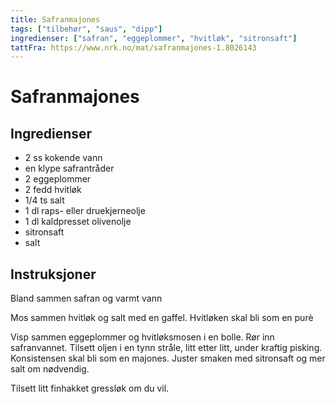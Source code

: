 ```yaml
---
title: Safranmajones
tags: ["tilbehør", "saus", "dipp"]
ingredienser: ["safran", "eggeplommer", "hvitløk", "sitronsaft"]
tattFra: https://www.nrk.no/mat/safranmajones-1.8026143
---
```


# Safranmajones

## Ingredienser

- 2 ss kokende vann
- en klype safrantråder
- 2 eggeplommer
- 2 fedd hvitløk
- 1/4 ts salt
- 1 dl raps- eller druekjerneolje
- 1 dl kaldpresset olivenolje
- sitronsaft
- salt

## Instruksjoner

Bland sammen safran og varmt vann

Mos sammen hvitløk og salt med en gaffel. Hvitløken skal bli som en purè

Visp sammen eggeplommer og hvitløksmosen i en bolle. Rør inn safranvannet. Tilsett oljen i en tynn stråle, litt etter litt, under kraftig pisking. Konsistensen skal bli som en majones. Juster smaken med sitronsaft og mer salt om nødvendig.

Tilsett litt finhakket gressløk om du vil.
